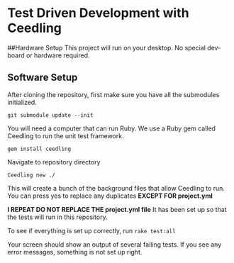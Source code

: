 # Test Driven Development with Ceedling

##Hardware Setup
This project will run on your desktop. No special dev-board
or hardware required.

## Software Setup
After cloning the repository, first make sure you have all the
submodules initialized.

`git submodule update --init`

You will need a computer that can run Ruby. We use a Ruby gem
called Ceedling to run the unit test framework.

`gem install ceedling`

Navigate to repository directory

`Ceedling new ./`

This will create a bunch of the background files that allow
Ceedling to run. You can press yes to replace any duplicates
**EXCEPT FOR project.yml**

**I REPEAT DO NOT REPLACE THE project.yml file**
It has been set up so that the tests will run in this repository.

To see if everything is set up correctly, run
`rake test:all`

Your screen should show an output of several failing tests. If
you see any error messages, something is not set up right.
